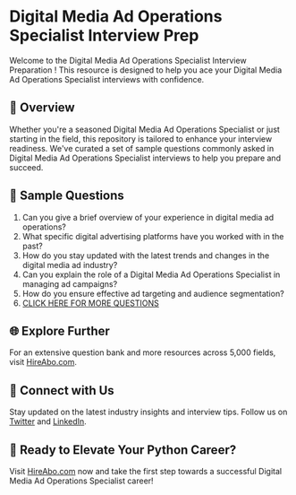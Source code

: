 # Digital Media Ad Operations Specialist Interview Prep

Welcome to the Digital Media Ad Operations Specialist Interview Preparation ! This resource is designed to help you ace your Digital Media Ad Operations Specialist interviews with confidence.

## 🚀 Overview

Whether you're a seasoned Digital Media Ad Operations Specialist or just starting in the field, this repository is tailored to enhance your interview readiness. We've curated a set of sample questions commonly asked in Digital Media Ad Operations Specialist interviews to help you prepare and succeed.

## 📝 Sample Questions

1. Can you give a brief overview of your experience in digital media ad operations?
2. What specific digital advertising platforms have you worked with in the past?
3. How do you stay updated with the latest trends and changes in the digital media ad industry?
4. Can you explain the role of a Digital Media Ad Operations Specialist in managing ad campaigns?
5. How do you ensure effective ad targeting and audience segmentation?
6. [CLICK HERE FOR MORE QUESTIONS](https://hireabo.com/job/8_4_42/Digital%20Media%20Ad%20Operations%20Specialist)

## 🌐 Explore Further

For an extensive question bank and more resources across 5,000 fields, visit [HireAbo.com](https://www.hireabo.com).

## 📱 Connect with Us

Stay updated on the latest industry insights and interview tips. Follow us on [Twitter](https://twitter.com/hireabo) and [LinkedIn](https://www.linkedin.com/in/hire-abo-3609972a8/).

## 🚀 Ready to Elevate Your Python Career?

Visit [HireAbo.com](https://www.hireabo.com) now and take the first step towards a successful Digital Media Ad Operations Specialist career!